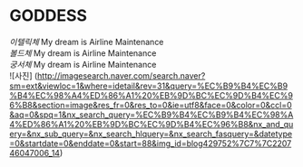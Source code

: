 # GODDESS
_이텔릭체_ My dream is Airline Maintenance  
_볼드체_ My dream is Airline Maintenance  
_궁서체_ My dream is Airline Maintenance  
![사진] (http://imagesearch.naver.com/search.naver?sm=ext&viewloc=1&where=idetail&rev=31&query=%EC%B9%B4%EC%B9%B4%EC%98%A4%ED%86%A1%20%EB%9D%BC%EC%9D%B4%EC%96%B8&section=image&res_fr=0&res_to=0&ie=utf8&face=0&color=0&ccl=0&aq=0&spq=1&nx_search_query=%EC%B9%B4%EC%B9%B4%EC%98%A4%ED%86%A1%20%EB%9D%BC%EC%9D%B4%EC%96%B8&nx_and_query=&nx_sub_query=&nx_search_hlquery=&nx_search_fasquery=&datetype=0&startdate=0&enddate=0&start=88&img_id=blog429752%7C7%7C220746047006_14)
